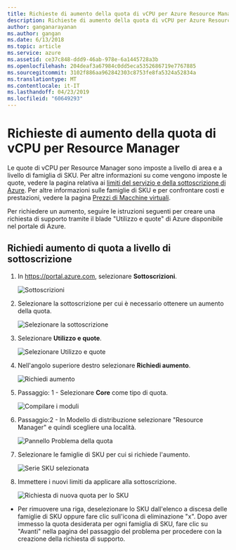 ```yaml
---
title: Richieste di aumento della quota di vCPU per Azure Resource Manager | Microsoft Docs
description: Richieste di aumento della quota di vCPU per Azure Resource Manager
author: ganganarayanan
ms.author: gangan
ms.date: 6/13/2018
ms.topic: article
ms.service: azure
ms.assetid: ce37c848-ddd9-46ab-978e-6a1445728a3b
ms.openlocfilehash: 204deaf3a67984c0dd5eca5352686719e7767885
ms.sourcegitcommit: 3102f886aa962842303c8753fe8fa5324a52834a
ms.translationtype: MT
ms.contentlocale: it-IT
ms.lasthandoff: 04/23/2019
ms.locfileid: "60649293"
---
```

# <a name="resource-manager-vcpu-quota-increase-requests"></a>Richieste di aumento della quota di vCPU per Resource Manager

Le quote di vCPU per Resource Manager sono imposte a livello di area e a livello di famiglia di SKU.
Per altre informazioni su come vengono imposte le quote, vedere la pagina relativa ai [limiti del servizio e della sottoscrizione di Azure](https://aka.ms/quotalimits).
Per altre informazioni sulle famiglie di SKU e per confrontare costi e prestazioni, vedere la pagina [Prezzi di Macchine virtuali](https://aka.ms/pricingcompute).

Per richiedere un aumento, seguire le istruzioni seguenti per creare una richiesta di supporto tramite il blade "Utilizzo e quote" di Azure disponibile nel portale di Azure. 

## <a name="request-quota-increase-at-subscription-level"></a>Richiedi aumento di quota a livello di sottoscrizione

1. In https://portal.azure.com, selezionare **Sottoscrizioni**.

   ![Sottoscrizioni](./media/resource-manager-core-quotas-request/subscriptions.png)

2. Selezionare la sottoscrizione per cui è necessario ottenere un aumento della quota.

   ![Selezionare la sottoscrizione](./media/resource-manager-core-quotas-request/select-subscription.png)

3. Selezionare **Utilizzo e quote**.

   ![Selezionare Utilizzo e quote](./media/resource-manager-core-quotas-request/select-usage-quotas.png)

4. Nell'angolo superiore destro selezionare **Richiedi aumento**.

   ![Richiedi aumento](./media/resource-manager-core-quotas-request/request-increase.png)

5. Passaggio: 1 - Selezionare **Core** come tipo di quota. 

   ![Compilare i moduli](./media/resource-manager-core-quotas-request/forms.png)
   
6. Passaggio:2 - In Modello di distribuzione selezionare "Resource Manager" e quindi scegliere una località.

    ![Pannello Problema della quota](./media/resource-manager-core-quotas-request/Problem-step.png)

3. Selezionare le famiglie di SKU per cui si richiede l'aumento.

    ![Serie SKU selezionata](./media/resource-manager-core-quotas-request/SKU-selected.png)

4. Immettere i nuovi limiti da applicare alla sottoscrizione.

    ![Richiesta di nuova quota per lo SKU](./media/resource-manager-core-quotas-request/SKU-new-quota.png)

- Per rimuovere una riga, deselezionare lo SKU dall'elenco a discesa delle famiglie di SKU oppure fare clic sull'icona di eliminazione "x".
Dopo aver immesso la quota desiderata per ogni famiglia di SKU, fare clic su "Avanti" nella pagina del passaggio del problema per procedere con la creazione della richiesta di supporto.

